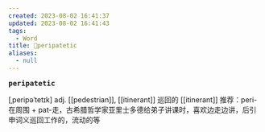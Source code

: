 ```yaml
---
created: 2023-08-02 16:41:37
updated: 2023-08-02 16:41:43
tags:
  - Word
title: 📖peripatetic
aliases:
  - null
---
```


<pre><strong>peripatetic</strong></pre>
[ˌperipəˈtetɪk]
adj. [[pedestrian]], [[itinerant]] 巡回的
[[itinerant]]
推荐：peri-在周围 + pat-走，古希腊哲学家亚里士多德给弟子讲课时，喜欢边走边讲，后引申词义巡回工作的，流动的等